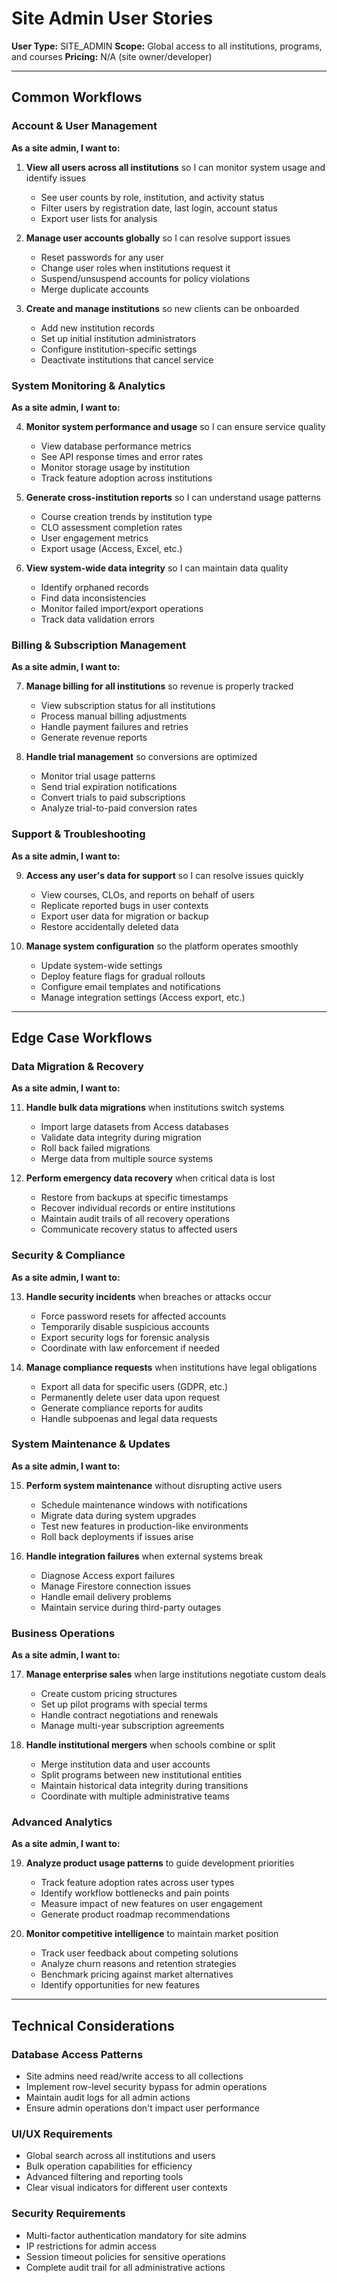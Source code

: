 # Site Admin User Stories

**User Type:** SITE_ADMIN
**Scope:** Global access to all institutions, programs, and courses
**Pricing:** N/A (site owner/developer)

---

## Common Workflows

### Account & User Management

**As a site admin, I want to:**

1. **View all users across all institutions** so I can monitor system usage and identify issues
   - See user counts by role, institution, and activity status
   - Filter users by registration date, last login, account status
   - Export user lists for analysis

2. **Manage user accounts globally** so I can resolve support issues
   - Reset passwords for any user
   - Change user roles when institutions request it
   - Suspend/unsuspend accounts for policy violations
   - Merge duplicate accounts

3. **Create and manage institutions** so new clients can be onboarded
   - Add new institution records
   - Set up initial institution administrators
   - Configure institution-specific settings
   - Deactivate institutions that cancel service

### System Monitoring & Analytics

**As a site admin, I want to:**

4. **Monitor system performance and usage** so I can ensure service quality
   - View database performance metrics
   - See API response times and error rates
   - Monitor storage usage by institution
   - Track feature adoption across institutions

5. **Generate cross-institution reports** so I can understand usage patterns
   - Course creation trends by institution type
   - CLO assessment completion rates
   - User engagement metrics
   - Export usage (Access, Excel, etc.)

6. **View system-wide data integrity** so I can maintain data quality
   - Identify orphaned records
   - Find data inconsistencies
   - Monitor failed import/export operations
   - Track data validation errors

### Billing & Subscription Management

**As a site admin, I want to:**

7. **Manage billing for all institutions** so revenue is properly tracked
   - View subscription status for all institutions
   - Process manual billing adjustments
   - Handle payment failures and retries
   - Generate revenue reports

8. **Handle trial management** so conversions are optimized
   - Monitor trial usage patterns
   - Send trial expiration notifications
   - Convert trials to paid subscriptions
   - Analyze trial-to-paid conversion rates

### Support & Troubleshooting

**As a site admin, I want to:**

9. **Access any user's data for support** so I can resolve issues quickly
   - View courses, CLOs, and reports on behalf of users
   - Replicate reported bugs in user contexts
   - Export user data for migration or backup
   - Restore accidentally deleted data

10. **Manage system configuration** so the platform operates smoothly
    - Update system-wide settings
    - Deploy feature flags for gradual rollouts
    - Configure email templates and notifications
    - Manage integration settings (Access export, etc.)

---

## Edge Case Workflows

### Data Migration & Recovery

**As a site admin, I want to:**

11. **Handle bulk data migrations** when institutions switch systems
    - Import large datasets from Access databases
    - Validate data integrity during migration
    - Roll back failed migrations
    - Merge data from multiple source systems

12. **Perform emergency data recovery** when critical data is lost
    - Restore from backups at specific timestamps
    - Recover individual records or entire institutions
    - Maintain audit trails of all recovery operations
    - Communicate recovery status to affected users

### Security & Compliance

**As a site admin, I want to:**

13. **Handle security incidents** when breaches or attacks occur
    - Force password resets for affected accounts
    - Temporarily disable suspicious accounts
    - Export security logs for forensic analysis
    - Coordinate with law enforcement if needed

14. **Manage compliance requests** when institutions have legal obligations
    - Export all data for specific users (GDPR, etc.)
    - Permanently delete user data upon request
    - Generate compliance reports for audits
    - Handle subpoenas and legal data requests

### System Maintenance & Updates

**As a site admin, I want to:**

15. **Perform system maintenance** without disrupting active users
    - Schedule maintenance windows with notifications
    - Migrate data during system upgrades
    - Test new features in production-like environments
    - Roll back deployments if issues arise

16. **Handle integration failures** when external systems break
    - Diagnose Access export failures
    - Manage Firestore connection issues
    - Handle email delivery problems
    - Maintain service during third-party outages

### Business Operations

**As a site admin, I want to:**

17. **Manage enterprise sales** when large institutions negotiate custom deals
    - Create custom pricing structures
    - Set up pilot programs with special terms
    - Handle contract negotiations and renewals
    - Manage multi-year subscription agreements

18. **Handle institutional mergers** when schools combine or split
    - Merge institution data and user accounts
    - Split programs between new institutional entities
    - Maintain historical data integrity during transitions
    - Coordinate with multiple administrative teams

### Advanced Analytics

**As a site admin, I want to:**

19. **Analyze product usage patterns** to guide development priorities
    - Track feature adoption rates across user types
    - Identify workflow bottlenecks and pain points
    - Measure impact of new features on user engagement
    - Generate product roadmap recommendations

20. **Monitor competitive intelligence** to maintain market position
    - Track user feedback about competing solutions
    - Analyze churn reasons and retention strategies
    - Benchmark pricing against market alternatives
    - Identify opportunities for new features

---

## Technical Considerations

### Database Access Patterns
- Site admins need read/write access to all collections
- Implement row-level security bypass for admin operations
- Maintain audit logs for all admin actions
- Ensure admin operations don't impact user performance

### UI/UX Requirements
- Global search across all institutions and users
- Bulk operation capabilities for efficiency
- Advanced filtering and reporting tools
- Clear visual indicators for different user contexts

### Security Requirements
- Multi-factor authentication mandatory for site admins
- IP restrictions for admin access
- Session timeout policies for sensitive operations
- Complete audit trail for all administrative actions
